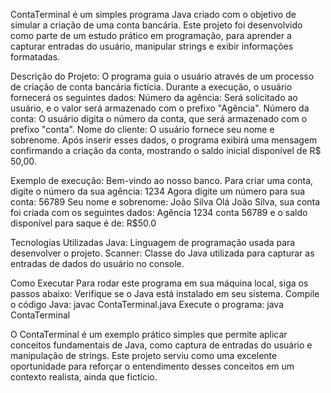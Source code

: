ContaTerminal é um simples programa Java criado com o objetivo de simular a criação de uma conta bancária. Este projeto foi desenvolvido como parte de um estudo prático em programação, para aprender a capturar entradas do usuário, manipular strings e exibir informações formatadas.



Descrição do Projeto:
O programa guia o usuário através de um processo de criação de conta bancária fictícia. Durante a execução, o usuário fornecerá os seguintes dados:
Número da agência: Será solicitado ao usuário, e o valor será armazenado com o prefixo "Agência".
Número da conta: O usuário digita o número da conta, que será armazenado com o prefixo "conta".
Nome do cliente: O usuário fornece seu nome e sobrenome.
Após inserir esses dados, o programa exibirá uma mensagem confirmando a criação da conta, mostrando o saldo inicial disponível de R$ 50,00.



Exemplo de execução:
Bem-vindo ao nosso banco. Para criar uma conta, digite o número da sua agência: 
1234
Agora digite um número para sua conta: 
56789
Seu nome e sobrenome: 
João Silva
Olá João Silva, sua conta foi criada com os seguintes dados: Agência 1234 conta 56789 e o saldo disponível para saque é de: R$50.0



Tecnologias Utilizadas
Java: Linguagem de programação usada para desenvolver o projeto.
Scanner: Classe do Java utilizada para capturar as entradas de dados do usuário no console.



Como Executar
Para rodar este programa em sua máquina local, siga os passos abaixo:
Verifique se o Java está instalado em seu sistema.
Compile o código Java: javac ContaTerminal.java
Execute o programa: java ContaTerminal




O ContaTerminal é um exemplo prático simples que permite aplicar conceitos fundamentais de Java, como captura de entradas do usuário e manipulação de strings. Este projeto serviu como uma excelente oportunidade para reforçar o entendimento desses conceitos em um contexto realista, ainda que fictício.